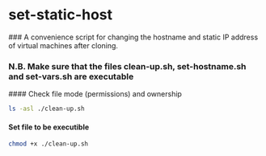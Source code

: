 # set-static-host
### A convenience script for changing the hostname and static IP address of virtual machines after cloning.

### N.B. Make sure that the files clean-up.sh, set-hostname.sh and set-vars.sh are executable

#### Check file mode (permissions) and ownership
```bash
ls -asl ./clean-up.sh
```

#### Set file to be executible
```bash
chmod +x ./clean-up.sh
```
